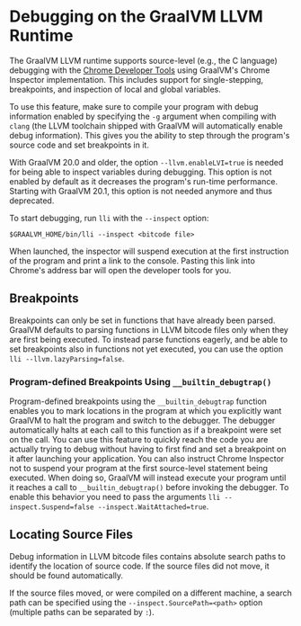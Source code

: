 # Debugging on the GraalVM LLVM Runtime

The GraalVM LLVM runtime supports source-level (e.g., the C language) debugging with the [Chrome Developer Tools](https://developers.google.com/web/tools/chrome-devtools/) using GraalVM's Chrome Inspector implementation.
This includes support for single-stepping, breakpoints, and inspection of local and global variables.

To use this feature, make sure to compile your program with debug information enabled by specifying the `-g` argument when compiling with `clang` (the LLVM toolchain shipped with GraalVM will automatically enable debug information).
This gives you the ability to step through the program's source code and set breakpoints in it.

With GraalVM 20.0 and older, the option `--llvm.enableLVI=true` is needed for being able to inspect variables during debugging.
This option is not enabled by default as it decreases the program's run-time performance.
Starting with GraalVM 20.1, this option is not needed anymore and thus deprecated.

To start debugging, run `lli` with the `--inspect` option:
```shell
$GRAALVM_HOME/bin/lli --inspect <bitcode file>
```

When launched, the inspector will suspend execution at the first instruction of the program and print a link to the console.
Pasting this link into Chrome's address bar will open the developer tools for you.

## Breakpoints

Breakpoints can only be set in functions that have already been parsed.
GraalVM defaults to parsing functions in LLVM bitcode files only when they are first being executed.
To instead parse functions eagerly, and be able to set breakpoints also in functions not yet executed, you can use the option `lli --llvm.lazyParsing=false`.

### Program-defined Breakpoints Using `__builtin_debugtrap()`

Program-defined breakpoints using the `__builtin_debugtrap` function enables you to mark locations in the program at which you explicitly want GraalVM to halt the program and switch to the debugger.
The debugger automatically halts at each call to this function as if a breakpoint were set on the call.
You can use this feature to quickly reach the code you are actually trying to debug without having to first find and set a breakpoint on it after launching your application.
You can also instruct Chrome Inspector not to suspend your program at the first source-level statement being executed. When doing so, GraalVM will instead execute your program until it reaches a call to `__builtin_debugtrap()` before invoking the debugger.
To enable this behavior you need to pass the arguments `lli --inspect.Suspend=false --inspect.WaitAttached=true`.

## Locating Source Files

Debug information in LLVM bitcode files contains absolute search paths to identify the
location of source code. If the source files did not move, it should be found automatically.

If the source files moved, or were compiled on a different machine, a search path can be
specified using the `--inspect.SourcePath=<path>` option (multiple paths can be separated
by `:`).
